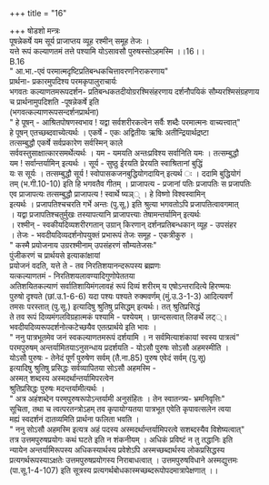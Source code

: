 +++
title = "16"

+++
षोडशो मन्त्रः  
पूषन्नेकर्षे यम सूर्य प्राजाप्तय व्यूह रश्मीन् समूह तेजः ।  
यत्ते रूपं कल्याणतमं तत्ते पश्यामि योऽसावसौ पुरुषस्सोऽहमस्मि ।।16।।  
B.16  
" आ.भा.-एवं परमात्मदृष्टिप्रतिबन्धकचित्तावरणनिराकरणाय"  
प्रार्थना- प्रकारमुपदिश्य परमकृपालुराचार्यः  
भगवतः कल्याणतमरूपदर्शन- प्रतिबन्धकतदीयोग्ररश्मिसंहरणाय दर्शनौपयिकं सौम्यरश्मिसंग्रहणाय  
च प्रार्थनामुपदिशति -पूषन्नेकर्षे इति  
(भगवत्कल्याणरूपसन्दर्शनप्रार्थना)  
" हे पूषन् - आश्रितपोषणस्वभाव ! यद्वा सर्वशरीरकत्वेन सर्वैः शब्दैः परमात्मनः वाच्यत्त्वात्"  
हे पूषन् एतच्छब्दवाच्येत्यर्थः । एकर्षे - एकः अद्वितीयः ऋषिः अतीन्द्रियार्थद्रष्टा  
तत्सम्बुद्धौ एकर्षे सर्वप्रकारेण सर्वस्मिन् काले  
सर्ववस्तुसाक्षात्कारसमर्थेत्यर्थः । यम - यमयति अन्तःप्रविश्य सर्वानिति यमः । तत्सम्बुद्धौ  
यम ! सर्वान्तर्यामिन् इत्यर्थः । सूर्य - सुष्ठु ईरयति प्रेरयति स्वाश्रितानां बुद्धिं  
यः स सूर्यः । तत्सम्बुद्धौ सूर्य ! स्वोपासकजनबुद्धियोगदायिन् इत्यर्थ ः । ददामि बुद्धियोगं  
तम् (भ.गी.10-10) इति हि भगवतैव गीतम् । प्राजापत्य - प्रजानां पतिः प्रजापतिः स प्रजापतिः  
एव प्राजापत्यः तत्सम्बुद्धौ प्राजापत्य ! स्वार्थे ष्यञ्् । हे विष्णो विश्वस्वामिन्  
इत्यर्थः । प्रजापतिश्चचरति गर्भे अन्तः (पु.सू.) इति श्रुत्या भगवतोऽपि प्रजापतित्वावगमात्  
। यद्वा प्रजापतिश्चतुर्मुखः तस्यापत्यानि प्राजापत्त्याः तेषामन्तर्यामिन् इत्यर्थः  
। रश्मीन् - स्वकीयदिव्यशरीरगतान् उग्रान् किरणान् दर्शनप्रतिबन्धकान् व्यूह - उपसंहर  
। तेजः - भवदीयदिव्यदर्शनोपयुक्तं प्रभारूपं तेजः समूह - एकत्रीकुरु ।  
" कस्मै प्रयोजनाय उग्ररश्मीनाम् उपसंहरणं सौम्यतेजसः"  
पुंजीकरणं च प्रार्थयसे इत्याकांक्षायां  
प्रयोजनं वदति, यत्ते ते - तव निरतिशयानन्दरूपस्य ब्रह्मणः  
यत्कल्याणतमं - निरतिशयलावण्यादिगुणोपेततया  
अतिशयितकल्याणं सर्वातिशायिमंगलावहं रूपं दिव्यं शरीरम् य एषोऽन्तरादित्ये हिरण्मयः  
पुरुषो दृश्यते (छां.उ.1-6-6) यदा पश्यः पश्यते रुक्मवर्णम् (मुं.उ.3-1-3) आदित्यवर्णं  
तमसः परस्तात् (पु.सू.) इत्यादिषु श्रुतिषु प्रसिद्धम् इत्यर्थः। तत् श्रुतिप्रसिद्धं  
ते तव रूपं दिव्यमंगलविग्रहात्मकं पश्यामि - पश्येयम् । छान्दसत्वात् लिङर्थे लट््।  
भवदीयदिव्यरूपदर्शनोत्कटेच्छयैव एतत्प्रार्थये इति भावः ।  
" ननु पात्रभूतमेव जनं स्वकल्याणतमरूपं दर्शयामि । न सर्वमित्याशंकायां स्वस्य पात्रत्वं"  
परमपुरुषम् अन्तर्यामितयाऽनुसन्धाय प्रदर्शयति - योऽसौ पुरुषः सोऽसौ अहमस्मीति ।  
योऽसौ पुरुषः - तेनेदं पूर्णं पुरुषेण सर्वम् (तै.ना.85) पुरुष एवेदं सर्वम् (पु.सू)  
इत्यादिषु श्रुतिषु प्रसिद्धः सर्वव्यापितया सोऽसौ अहमस्मि -  
अस्मत् शब्दस्य अस्मदर्थान्तर्यामिपरत्वेन  
श्रुतिप्रसिद्धः पुरुषः मदन्तर्यामीत्यर्थः ।  
" अत्र अहंशब्देन परमपुरुषरूपोऽन्तर्यामी अनुसंहितः । तेन स्वातन्त्र्य- भ्रमनिवृत्तिः"  
सूचिता, तथा च त्वत्परतन्त्रोऽहम् तव कृपायोग्यतया पात्रभूत एवेति कृपावत्सलेन त्वया  
मह्यं स्वदर्शनं दातव्यमिति प्रार्थना फलिता भवति ।  
" ननु सोऽसौ अहमस्मि इत्यत्र अहं पदस्य अस्मदर्थान्तर्यामिपरत्वे सशब्दस्यैव विशेष्यत्वात्"  
तत्र उत्तमपुरुषप्रयोगः कथं घटते इति न शंकनीयम् । अधिकं प्रविष्टं न तु तद्धानिः इति  
न्यायेन अन्तर्यामिरूपस्य अधिकस्यार्थस्य प्रवेशेऽपि अस्मच्छब्दार्थस्य लोकप्रसिद्धस्य  
प्रत्यगर्थरूपस्याऽक्षतेः उत्तमपुरुषप्रयोगस्य निराबाधत्वात् । उत्तमपुरुषविधाने अस्मद्युत्तमः  
(पा.सू.1-4-107) इति सूत्रस्य प्रत्यगर्थबोधकास्मच्छब्दरूपोपदमात्रापेक्षणात् ।।